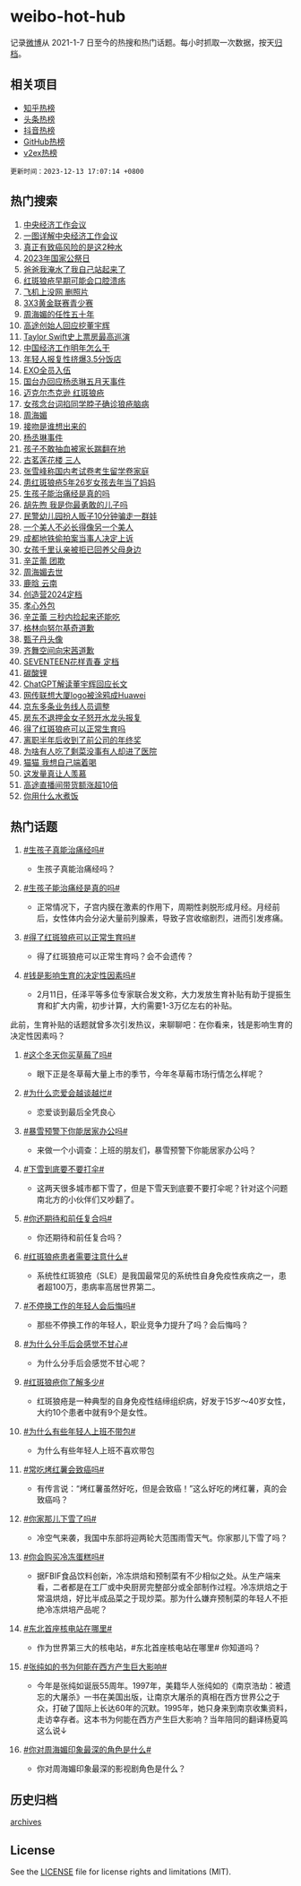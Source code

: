 # weibo-hot-hub

记录[微博](https://www.weibo.com)从 2021-1-7 日至今的热搜和热门话题。每小时抓取一次数据，按天[归档](archives)。

## 相关项目

- [知乎热榜](https://github.com/lonnyzhang423/zhihu-hot-hub)
- [头条热榜](https://github.com/lonnyzhang423/toutiao-hot-hub)
- [抖音热榜](https://github.com/lonnyzhang423/douyin-hot-hub)
- [GitHub热榜](https://github.com/lonnyzhang423/github-hot-hub)
- [v2ex热榜](https://github.com/lonnyzhang423/v2ex-hot-hub)


`更新时间：2023-12-13 17:07:14 +0800`

## 热门搜索

1. [中央经济工作会议](https://m.weibo.cn/search?containerid=100103type%3D1%26t%3D10%26q%3D%23%E4%B8%AD%E5%A4%AE%E7%BB%8F%E6%B5%8E%E5%B7%A5%E4%BD%9C%E4%BC%9A%E8%AE%AE%23&stream_entry_id=51&isnewpage=1&extparam=seat%3D1%26stream_entry_id%3D51%26cate%3D10103%26dgr%3D0%26pos%3D0%26filter_type%3Drealtimehot%26c_type%3D51%26q%3D%2523%25E4%25B8%25AD%25E5%25A4%25AE%25E7%25BB%258F%25E6%25B5%258E%25E5%25B7%25A5%25E4%25BD%259C%25E4%25BC%259A%25E8%25AE%25AE%2523%26display_time%3D1702458432%26pre_seqid%3D1702458432813030019231)
1. [一图详解中央经济工作会议](https://m.weibo.cn/search?containerid=100103type%3D1%26t%3D10%26q%3D%23%E4%B8%80%E5%9B%BE%E8%AF%A6%E8%A7%A3%E4%B8%AD%E5%A4%AE%E7%BB%8F%E6%B5%8E%E5%B7%A5%E4%BD%9C%E4%BC%9A%E8%AE%AE%23&stream_entry_id=31&isnewpage=1&extparam=seat%3D1%26stream_entry_id%3D31%26realpos%3D1%26pos%3D0%26filter_type%3Drealtimehot%26q%3D%2523%25E4%25B8%2580%25E5%259B%25BE%25E8%25AF%25A6%25E8%25A7%25A3%25E4%25B8%25AD%25E5%25A4%25AE%25E7%25BB%258F%25E6%25B5%258E%25E5%25B7%25A5%25E4%25BD%259C%25E4%25BC%259A%25E8%25AE%25AE%2523%26dgr%3D0%26flag%3D1%26cate%3D5001%26lcate%3D5001%26c_type%3D31%26band_rank%3D1%26display_time%3D1702458432%26pre_seqid%3D1702458432813030019231)
1. [真正有致癌风险的是这2种水](https://m.weibo.cn/search?containerid=100103type%3D1%26t%3D10%26q%3D%23%E7%9C%9F%E6%AD%A3%E6%9C%89%E8%87%B4%E7%99%8C%E9%A3%8E%E9%99%A9%E7%9A%84%E6%98%AF%E8%BF%992%E7%A7%8D%E6%B0%B4%23&stream_entry_id=31&isnewpage=1&extparam=seat%3D1%26stream_entry_id%3D31%26realpos%3D2%26pos%3D1%26filter_type%3Drealtimehot%26q%3D%2523%25E7%259C%259F%25E6%25AD%25A3%25E6%259C%2589%25E8%2587%25B4%25E7%2599%258C%25E9%25A3%258E%25E9%2599%25A9%25E7%259A%2584%25E6%2598%25AF%25E8%25BF%25992%25E7%25A7%258D%25E6%25B0%25B4%2523%26dgr%3D0%26flag%3D0%26cate%3D5001%26lcate%3D5001%26c_type%3D31%26band_rank%3D2%26display_time%3D1702458432%26pre_seqid%3D1702458432813030019231)
1. [2023年国家公祭日](https://m.weibo.cn/search?containerid=100103type%3D1%26t%3D10%26q%3D%232023%E5%B9%B4%E5%9B%BD%E5%AE%B6%E5%85%AC%E7%A5%AD%E6%97%A5%23&stream_entry_id=31&isnewpage=1&extparam=seat%3D1%26stream_entry_id%3D31%26realpos%3D3%26pos%3D2%26filter_type%3Drealtimehot%26q%3D%25232023%25E5%25B9%25B4%25E5%259B%25BD%25E5%25AE%25B6%25E5%2585%25AC%25E7%25A5%25AD%25E6%2597%25A5%2523%26dgr%3D0%26flag%3D16%26cate%3D5001%26lcate%3D5001%26c_type%3D31%26band_rank%3D3%26display_time%3D1702458432%26pre_seqid%3D1702458432813030019231)
1. [爸爸我淹水了我自己站起来了](https://m.weibo.cn/search?containerid=100103type%3D1%26t%3D10%26q%3D%23%E7%88%B8%E7%88%B8%E6%88%91%E6%B7%B9%E6%B0%B4%E4%BA%86%E6%88%91%E8%87%AA%E5%B7%B1%E7%AB%99%E8%B5%B7%E6%9D%A5%E4%BA%86%23&stream_entry_id=31&isnewpage=1&extparam=seat%3D1%26stream_entry_id%3D31%26realpos%3D4%26pos%3D3%26filter_type%3Drealtimehot%26q%3D%2523%25E7%2588%25B8%25E7%2588%25B8%25E6%2588%2591%25E6%25B7%25B9%25E6%25B0%25B4%25E4%25BA%2586%25E6%2588%2591%25E8%2587%25AA%25E5%25B7%25B1%25E7%25AB%2599%25E8%25B5%25B7%25E6%259D%25A5%25E4%25BA%2586%2523%26dgr%3D0%26flag%3D0%26cate%3D5001%26lcate%3D5001%26c_type%3D31%26band_rank%3D4%26display_time%3D1702458432%26pre_seqid%3D1702458432813030019231)
1. [红斑狼疮早期可能会口腔溃疡](https://m.weibo.cn/search?containerid=100103type%3D1%26t%3D10%26q%3D%23%E7%BA%A2%E6%96%91%E7%8B%BC%E7%96%AE%E6%97%A9%E6%9C%9F%E5%8F%AF%E8%83%BD%E4%BC%9A%E5%8F%A3%E8%85%94%E6%BA%83%E7%96%A1%23&stream_entry_id=31&isnewpage=1&extparam=seat%3D1%26stream_entry_id%3D31%26realpos%3D5%26pos%3D4%26filter_type%3Drealtimehot%26q%3D%2523%25E7%25BA%25A2%25E6%2596%2591%25E7%258B%25BC%25E7%2596%25AE%25E6%2597%25A9%25E6%259C%259F%25E5%258F%25AF%25E8%2583%25BD%25E4%25BC%259A%25E5%258F%25A3%25E8%2585%2594%25E6%25BA%2583%25E7%2596%25A1%2523%26dgr%3D0%26flag%3D0%26cate%3D5001%26lcate%3D5001%26c_type%3D31%26band_rank%3D5%26display_time%3D1702458432%26pre_seqid%3D1702458432813030019231)
1. [飞机上没网 删照片](https://m.weibo.cn/search?containerid=100103type%3D1%26t%3D10%26q%3D%E9%A3%9E%E6%9C%BA%E4%B8%8A%E6%B2%A1%E7%BD%91+%E5%88%A0%E7%85%A7%E7%89%87&stream_entry_id=31&isnewpage=1&extparam=seat%3D1%26stream_entry_id%3D31%26realpos%3D6%26pos%3D5%26filter_type%3Drealtimehot%26q%3D%25E9%25A3%259E%25E6%259C%25BA%25E4%25B8%258A%25E6%25B2%25A1%25E7%25BD%2591%2520%25E5%2588%25A0%25E7%2585%25A7%25E7%2589%2587%26dgr%3D0%26flag%3D16%26cate%3D5001%26lcate%3D5001%26c_type%3D31%26band_rank%3D6%26display_time%3D1702458432%26pre_seqid%3D1702458432813030019231)
1. [3X3黄金联赛青少赛](https://m.weibo.cn/search?containerid=100103type%3D1%26t%3D10%26q%3D%233X3%E9%BB%84%E9%87%91%E8%81%94%E8%B5%9B%E9%9D%92%E5%B0%91%E8%B5%9B%23&stream_entry_id=31&isnewpage=1&extparam=seat%3D1%26stream_entry_id%3D31%26cate%3D5001%26pos%3D6%26band_rank%3D7%26filter_type%3Drealtimehot%26q%3D%25233X3%25E9%25BB%2584%25E9%2587%2591%25E8%2581%2594%25E8%25B5%259B%25E9%259D%2592%25E5%25B0%2591%25E8%25B5%259B%2523%26dgr%3D0%26is_ad_pos%3D1%26lcate%3D5001%26c_type%3D31%26adid%3D214105%26display_time%3D1702458432%26pre_seqid%3D1702458432813030019231)
1. [周海媚的任性五十年](https://m.weibo.cn/search?containerid=100103type%3D1%26t%3D10%26q%3D%E5%91%A8%E6%B5%B7%E5%AA%9A%E7%9A%84%E4%BB%BB%E6%80%A7%E4%BA%94%E5%8D%81%E5%B9%B4&stream_entry_id=31&isnewpage=1&extparam=seat%3D1%26stream_entry_id%3D31%26realpos%3D7%26pos%3D7%26filter_type%3Drealtimehot%26q%3D%25E5%2591%25A8%25E6%25B5%25B7%25E5%25AA%259A%25E7%259A%2584%25E4%25BB%25BB%25E6%2580%25A7%25E4%25BA%2594%25E5%258D%2581%25E5%25B9%25B4%26dgr%3D0%26flag%3D0%26cate%3D5001%26lcate%3D5001%26c_type%3D31%26band_rank%3D7%26display_time%3D1702458432%26pre_seqid%3D1702458432813030019231)
1. [高途创始人回应挖董宇辉](https://m.weibo.cn/search?containerid=100103type%3D1%26t%3D10%26q%3D%23%E9%AB%98%E9%80%94%E5%88%9B%E5%A7%8B%E4%BA%BA%E5%9B%9E%E5%BA%94%E6%8C%96%E8%91%A3%E5%AE%87%E8%BE%89%23&stream_entry_id=31&isnewpage=1&extparam=seat%3D1%26stream_entry_id%3D31%26realpos%3D8%26pos%3D8%26filter_type%3Drealtimehot%26q%3D%2523%25E9%25AB%2598%25E9%2580%2594%25E5%2588%259B%25E5%25A7%258B%25E4%25BA%25BA%25E5%259B%259E%25E5%25BA%2594%25E6%258C%2596%25E8%2591%25A3%25E5%25AE%2587%25E8%25BE%2589%2523%26dgr%3D0%26flag%3D1%26cate%3D5001%26lcate%3D5001%26c_type%3D31%26band_rank%3D8%26display_time%3D1702458432%26pre_seqid%3D1702458432813030019231)
1. [Taylor Swift史上票房最高巡演](https://m.weibo.cn/search?containerid=100103type%3D1%26t%3D10%26q%3DTaylor+Swift%E5%8F%B2%E4%B8%8A%E7%A5%A8%E6%88%BF%E6%9C%80%E9%AB%98%E5%B7%A1%E6%BC%94&stream_entry_id=31&isnewpage=1&extparam=seat%3D1%26stream_entry_id%3D31%26realpos%3D9%26pos%3D9%26filter_type%3Drealtimehot%26q%3DTaylor%2520Swift%25E5%258F%25B2%25E4%25B8%258A%25E7%25A5%25A8%25E6%2588%25BF%25E6%259C%2580%25E9%25AB%2598%25E5%25B7%25A1%25E6%25BC%2594%26dgr%3D0%26flag%3D1%26cate%3D5001%26lcate%3D5001%26c_type%3D31%26band_rank%3D9%26display_time%3D1702458432%26pre_seqid%3D1702458432813030019231)
1. [中国经济工作明年怎么干](https://m.weibo.cn/search?containerid=100103type%3D1%26t%3D10%26q%3D%23%E4%B8%AD%E5%9B%BD%E7%BB%8F%E6%B5%8E%E5%B7%A5%E4%BD%9C%E6%98%8E%E5%B9%B4%E6%80%8E%E4%B9%88%E5%B9%B2%23&stream_entry_id=31&isnewpage=1&extparam=seat%3D1%26stream_entry_id%3D31%26realpos%3D10%26pos%3D10%26filter_type%3Drealtimehot%26q%3D%2523%25E4%25B8%25AD%25E5%259B%25BD%25E7%25BB%258F%25E6%25B5%258E%25E5%25B7%25A5%25E4%25BD%259C%25E6%2598%258E%25E5%25B9%25B4%25E6%2580%258E%25E4%25B9%2588%25E5%25B9%25B2%2523%26dgr%3D0%26flag%3D1%26cate%3D5001%26lcate%3D5001%26c_type%3D31%26band_rank%3D10%26display_time%3D1702458432%26pre_seqid%3D1702458432813030019231)
1. [年轻人报复性挤爆3.5分饭店](https://m.weibo.cn/search?containerid=100103type%3D1%26t%3D10%26q%3D%23%E5%B9%B4%E8%BD%BB%E4%BA%BA%E6%8A%A5%E5%A4%8D%E6%80%A7%E6%8C%A4%E7%88%863.5%E5%88%86%E9%A5%AD%E5%BA%97%23&stream_entry_id=31&isnewpage=1&extparam=seat%3D1%26stream_entry_id%3D31%26realpos%3D11%26pos%3D11%26filter_type%3Drealtimehot%26q%3D%2523%25E5%25B9%25B4%25E8%25BD%25BB%25E4%25BA%25BA%25E6%258A%25A5%25E5%25A4%258D%25E6%2580%25A7%25E6%258C%25A4%25E7%2588%25863.5%25E5%2588%2586%25E9%25A5%25AD%25E5%25BA%2597%2523%26dgr%3D0%26flag%3D1%26cate%3D5001%26lcate%3D5001%26c_type%3D31%26band_rank%3D11%26display_time%3D1702458432%26pre_seqid%3D1702458432813030019231)
1. [EXO全员入伍](https://m.weibo.cn/search?containerid=100103type%3D1%26t%3D10%26q%3DEXO%E5%85%A8%E5%91%98%E5%85%A5%E4%BC%8D&stream_entry_id=31&isnewpage=1&extparam=seat%3D1%26stream_entry_id%3D31%26realpos%3D12%26pos%3D12%26filter_type%3Drealtimehot%26q%3DEXO%25E5%2585%25A8%25E5%2591%2598%25E5%2585%25A5%25E4%25BC%258D%26dgr%3D0%26flag%3D1%26cate%3D5001%26lcate%3D5001%26c_type%3D31%26band_rank%3D12%26display_time%3D1702458432%26pre_seqid%3D1702458432813030019231)
1. [国台办回应杨丞琳五月天事件](https://m.weibo.cn/search?containerid=100103type%3D1%26t%3D10%26q%3D%23%E5%9B%BD%E5%8F%B0%E5%8A%9E%E5%9B%9E%E5%BA%94%E6%9D%A8%E4%B8%9E%E7%90%B3%E4%BA%94%E6%9C%88%E5%A4%A9%E4%BA%8B%E4%BB%B6%23&stream_entry_id=31&isnewpage=1&extparam=seat%3D1%26stream_entry_id%3D31%26realpos%3D13%26pos%3D13%26filter_type%3Drealtimehot%26q%3D%2523%25E5%259B%25BD%25E5%258F%25B0%25E5%258A%259E%25E5%259B%259E%25E5%25BA%2594%25E6%259D%25A8%25E4%25B8%259E%25E7%2590%25B3%25E4%25BA%2594%25E6%259C%2588%25E5%25A4%25A9%25E4%25BA%258B%25E4%25BB%25B6%2523%26dgr%3D0%26flag%3D0%26cate%3D5001%26lcate%3D5001%26c_type%3D31%26band_rank%3D13%26display_time%3D1702458432%26pre_seqid%3D1702458432813030019231)
1. [迈克尔杰克逊 红斑狼疮](https://m.weibo.cn/search?containerid=100103type%3D1%26t%3D10%26q%3D%E8%BF%88%E5%85%8B%E5%B0%94%E6%9D%B0%E5%85%8B%E9%80%8A+%E7%BA%A2%E6%96%91%E7%8B%BC%E7%96%AE&stream_entry_id=31&isnewpage=1&extparam=seat%3D1%26stream_entry_id%3D31%26realpos%3D14%26pos%3D14%26filter_type%3Drealtimehot%26q%3D%25E8%25BF%2588%25E5%2585%258B%25E5%25B0%2594%25E6%259D%25B0%25E5%2585%258B%25E9%2580%258A%2520%25E7%25BA%25A2%25E6%2596%2591%25E7%258B%25BC%25E7%2596%25AE%26dgr%3D0%26flag%3D1%26cate%3D5001%26lcate%3D5001%26c_type%3D31%26band_rank%3D14%26display_time%3D1702458432%26pre_seqid%3D1702458432813030019231)
1. [女孩念台词掐同学脖子确诊狼疮脑病](https://m.weibo.cn/search?containerid=100103type%3D1%26t%3D10%26q%3D%23%E5%A5%B3%E5%AD%A9%E5%BF%B5%E5%8F%B0%E8%AF%8D%E6%8E%90%E5%90%8C%E5%AD%A6%E8%84%96%E5%AD%90%E7%A1%AE%E8%AF%8A%E7%8B%BC%E7%96%AE%E8%84%91%E7%97%85%23&stream_entry_id=31&isnewpage=1&extparam=seat%3D1%26stream_entry_id%3D31%26realpos%3D15%26pos%3D15%26filter_type%3Drealtimehot%26q%3D%2523%25E5%25A5%25B3%25E5%25AD%25A9%25E5%25BF%25B5%25E5%258F%25B0%25E8%25AF%258D%25E6%258E%2590%25E5%2590%258C%25E5%25AD%25A6%25E8%2584%2596%25E5%25AD%2590%25E7%25A1%25AE%25E8%25AF%258A%25E7%258B%25BC%25E7%2596%25AE%25E8%2584%2591%25E7%2597%2585%2523%26dgr%3D0%26flag%3D1%26cate%3D5001%26lcate%3D5001%26c_type%3D31%26band_rank%3D15%26display_time%3D1702458432%26pre_seqid%3D1702458432813030019231)
1. [周海媚](https://m.weibo.cn/search?containerid=100103type%3D1%26t%3D10%26q%3D%E5%91%A8%E6%B5%B7%E5%AA%9A&stream_entry_id=31&isnewpage=1&extparam=seat%3D1%26stream_entry_id%3D31%26realpos%3D16%26pos%3D16%26filter_type%3Drealtimehot%26q%3D%25E5%2591%25A8%25E6%25B5%25B7%25E5%25AA%259A%26dgr%3D0%26flag%3D0%26cate%3D5001%26lcate%3D5001%26c_type%3D31%26band_rank%3D16%26display_time%3D1702458432%26pre_seqid%3D1702458432813030019231)
1. [接吻是谁想出来的](https://m.weibo.cn/search?containerid=100103type%3D1%26t%3D10%26q%3D%E6%8E%A5%E5%90%BB%E6%98%AF%E8%B0%81%E6%83%B3%E5%87%BA%E6%9D%A5%E7%9A%84&stream_entry_id=31&isnewpage=1&extparam=seat%3D1%26stream_entry_id%3D31%26realpos%3D17%26pos%3D17%26filter_type%3Drealtimehot%26q%3D%25E6%258E%25A5%25E5%2590%25BB%25E6%2598%25AF%25E8%25B0%2581%25E6%2583%25B3%25E5%2587%25BA%25E6%259D%25A5%25E7%259A%2584%26dgr%3D0%26flag%3D0%26cate%3D5001%26lcate%3D5001%26c_type%3D31%26band_rank%3D17%26display_time%3D1702458432%26pre_seqid%3D1702458432813030019231)
1. [杨丞琳事件](https://m.weibo.cn/search?containerid=100103type%3D1%26t%3D10%26q%3D%23%E6%9D%A8%E4%B8%9E%E7%90%B3%E4%BA%8B%E4%BB%B6%23&stream_entry_id=31&isnewpage=1&extparam=seat%3D1%26stream_entry_id%3D31%26realpos%3D18%26pos%3D18%26filter_type%3Drealtimehot%26q%3D%2523%25E6%259D%25A8%25E4%25B8%259E%25E7%2590%25B3%25E4%25BA%258B%25E4%25BB%25B6%2523%26dgr%3D0%26flag%3D2%26cate%3D5001%26lcate%3D5001%26c_type%3D31%26band_rank%3D18%26display_time%3D1702458432%26pre_seqid%3D1702458432813030019231)
1. [孩子不敢抽血被家长踹翻在地](https://m.weibo.cn/search?containerid=100103type%3D1%26t%3D10%26q%3D%23%E5%AD%A9%E5%AD%90%E4%B8%8D%E6%95%A2%E6%8A%BD%E8%A1%80%E8%A2%AB%E5%AE%B6%E9%95%BF%E8%B8%B9%E7%BF%BB%E5%9C%A8%E5%9C%B0%23&stream_entry_id=31&isnewpage=1&extparam=seat%3D1%26stream_entry_id%3D31%26realpos%3D19%26pos%3D19%26filter_type%3Drealtimehot%26q%3D%2523%25E5%25AD%25A9%25E5%25AD%2590%25E4%25B8%258D%25E6%2595%25A2%25E6%258A%25BD%25E8%25A1%2580%25E8%25A2%25AB%25E5%25AE%25B6%25E9%2595%25BF%25E8%25B8%25B9%25E7%25BF%25BB%25E5%259C%25A8%25E5%259C%25B0%2523%26dgr%3D0%26flag%3D1%26cate%3D5001%26lcate%3D5001%26c_type%3D31%26band_rank%3D19%26display_time%3D1702458432%26pre_seqid%3D1702458432813030019231)
1. [古茗莲花楼 三人](https://m.weibo.cn/search?containerid=100103type%3D1%26t%3D10%26q%3D%E5%8F%A4%E8%8C%97%E8%8E%B2%E8%8A%B1%E6%A5%BC+%E4%B8%89%E4%BA%BA&stream_entry_id=31&isnewpage=1&extparam=seat%3D1%26stream_entry_id%3D31%26realpos%3D20%26pos%3D20%26filter_type%3Drealtimehot%26q%3D%25E5%258F%25A4%25E8%258C%2597%25E8%258E%25B2%25E8%258A%25B1%25E6%25A5%25BC%2520%25E4%25B8%2589%25E4%25BA%25BA%26dgr%3D0%26flag%3D0%26cate%3D5001%26lcate%3D5001%26c_type%3D31%26band_rank%3D20%26display_time%3D1702458432%26pre_seqid%3D1702458432813030019231)
1. [张雪峰称国内考试卷考生留学卷家庭](https://m.weibo.cn/search?containerid=100103type%3D1%26t%3D10%26q%3D%23%E5%BC%A0%E9%9B%AA%E5%B3%B0%E7%A7%B0%E5%9B%BD%E5%86%85%E8%80%83%E8%AF%95%E5%8D%B7%E8%80%83%E7%94%9F%E7%95%99%E5%AD%A6%E5%8D%B7%E5%AE%B6%E5%BA%AD%23&stream_entry_id=31&isnewpage=1&extparam=seat%3D1%26stream_entry_id%3D31%26realpos%3D21%26pos%3D21%26filter_type%3Drealtimehot%26q%3D%2523%25E5%25BC%25A0%25E9%259B%25AA%25E5%25B3%25B0%25E7%25A7%25B0%25E5%259B%25BD%25E5%2586%2585%25E8%2580%2583%25E8%25AF%2595%25E5%258D%25B7%25E8%2580%2583%25E7%2594%259F%25E7%2595%2599%25E5%25AD%25A6%25E5%258D%25B7%25E5%25AE%25B6%25E5%25BA%25AD%2523%26dgr%3D0%26flag%3D2%26cate%3D5001%26lcate%3D5001%26c_type%3D31%26band_rank%3D21%26display_time%3D1702458432%26pre_seqid%3D1702458432813030019231)
1. [患红斑狼疮5年26岁女孩去年当了妈妈](https://m.weibo.cn/search?containerid=100103type%3D1%26t%3D10%26q%3D%23%E6%82%A3%E7%BA%A2%E6%96%91%E7%8B%BC%E7%96%AE5%E5%B9%B426%E5%B2%81%E5%A5%B3%E5%AD%A9%E5%8E%BB%E5%B9%B4%E5%BD%93%E4%BA%86%E5%A6%88%E5%A6%88%23&stream_entry_id=31&isnewpage=1&extparam=seat%3D1%26stream_entry_id%3D31%26realpos%3D22%26pos%3D22%26filter_type%3Drealtimehot%26q%3D%2523%25E6%2582%25A3%25E7%25BA%25A2%25E6%2596%2591%25E7%258B%25BC%25E7%2596%25AE5%25E5%25B9%25B426%25E5%25B2%2581%25E5%25A5%25B3%25E5%25AD%25A9%25E5%258E%25BB%25E5%25B9%25B4%25E5%25BD%2593%25E4%25BA%2586%25E5%25A6%2588%25E5%25A6%2588%2523%26dgr%3D0%26flag%3D1%26cate%3D5001%26lcate%3D5001%26c_type%3D31%26band_rank%3D22%26display_time%3D1702458432%26pre_seqid%3D1702458432813030019231)
1. [生孩子能治痛经是真的吗](https://m.weibo.cn/search?containerid=100103type%3D1%26t%3D10%26q%3D%23%E7%94%9F%E5%AD%A9%E5%AD%90%E8%83%BD%E6%B2%BB%E7%97%9B%E7%BB%8F%E6%98%AF%E7%9C%9F%E7%9A%84%E5%90%97%23&stream_entry_id=31&isnewpage=1&extparam=seat%3D1%26stream_entry_id%3D31%26realpos%3D23%26pos%3D23%26filter_type%3Drealtimehot%26q%3D%2523%25E7%2594%259F%25E5%25AD%25A9%25E5%25AD%2590%25E8%2583%25BD%25E6%25B2%25BB%25E7%2597%259B%25E7%25BB%258F%25E6%2598%25AF%25E7%259C%259F%25E7%259A%2584%25E5%2590%2597%2523%26dgr%3D0%26flag%3D1%26cate%3D5001%26lcate%3D5001%26c_type%3D31%26band_rank%3D23%26display_time%3D1702458432%26pre_seqid%3D1702458432813030019231)
1. [胡先煦 我是你最勇敢的儿子吗](https://m.weibo.cn/search?containerid=100103type%3D1%26t%3D10%26q%3D%E8%83%A1%E5%85%88%E7%85%A6+%E6%88%91%E6%98%AF%E4%BD%A0%E6%9C%80%E5%8B%87%E6%95%A2%E7%9A%84%E5%84%BF%E5%AD%90%E5%90%97&stream_entry_id=31&isnewpage=1&extparam=seat%3D1%26stream_entry_id%3D31%26realpos%3D24%26pos%3D24%26filter_type%3Drealtimehot%26q%3D%25E8%2583%25A1%25E5%2585%2588%25E7%2585%25A6%2520%25E6%2588%2591%25E6%2598%25AF%25E4%25BD%25A0%25E6%259C%2580%25E5%258B%2587%25E6%2595%25A2%25E7%259A%2584%25E5%2584%25BF%25E5%25AD%2590%25E5%2590%2597%26dgr%3D0%26flag%3D1%26cate%3D5001%26lcate%3D5001%26c_type%3D31%26band_rank%3D24%26display_time%3D1702458432%26pre_seqid%3D1702458432813030019231)
1. [民警幼儿园扮人贩子10分钟骗走一群娃](https://m.weibo.cn/search?containerid=100103type%3D1%26t%3D10%26q%3D%23%E6%B0%91%E8%AD%A6%E5%B9%BC%E5%84%BF%E5%9B%AD%E6%89%AE%E4%BA%BA%E8%B4%A9%E5%AD%9010%E5%88%86%E9%92%9F%E9%AA%97%E8%B5%B0%E4%B8%80%E7%BE%A4%E5%A8%83%23&stream_entry_id=31&isnewpage=1&extparam=seat%3D1%26stream_entry_id%3D31%26realpos%3D25%26pos%3D25%26filter_type%3Drealtimehot%26q%3D%2523%25E6%25B0%2591%25E8%25AD%25A6%25E5%25B9%25BC%25E5%2584%25BF%25E5%259B%25AD%25E6%2589%25AE%25E4%25BA%25BA%25E8%25B4%25A9%25E5%25AD%259010%25E5%2588%2586%25E9%2592%259F%25E9%25AA%2597%25E8%25B5%25B0%25E4%25B8%2580%25E7%25BE%25A4%25E5%25A8%2583%2523%26dgr%3D0%26flag%3D1%26cate%3D5001%26lcate%3D5001%26c_type%3D31%26band_rank%3D25%26display_time%3D1702458432%26pre_seqid%3D1702458432813030019231)
1. [一个美人不必长得像另一个美人](https://m.weibo.cn/search?containerid=100103type%3D1%26t%3D10%26q%3D%E4%B8%80%E4%B8%AA%E7%BE%8E%E4%BA%BA%E4%B8%8D%E5%BF%85%E9%95%BF%E5%BE%97%E5%83%8F%E5%8F%A6%E4%B8%80%E4%B8%AA%E7%BE%8E%E4%BA%BA&stream_entry_id=31&isnewpage=1&extparam=seat%3D1%26stream_entry_id%3D31%26realpos%3D26%26pos%3D26%26filter_type%3Drealtimehot%26q%3D%25E4%25B8%2580%25E4%25B8%25AA%25E7%25BE%258E%25E4%25BA%25BA%25E4%25B8%258D%25E5%25BF%2585%25E9%2595%25BF%25E5%25BE%2597%25E5%2583%258F%25E5%258F%25A6%25E4%25B8%2580%25E4%25B8%25AA%25E7%25BE%258E%25E4%25BA%25BA%26dgr%3D0%26flag%3D0%26cate%3D5001%26lcate%3D5001%26c_type%3D31%26band_rank%3D26%26display_time%3D1702458432%26pre_seqid%3D1702458432813030019231)
1. [成都地铁偷拍案当事人决定上诉](https://m.weibo.cn/search?containerid=100103type%3D1%26t%3D10%26q%3D%23%E6%88%90%E9%83%BD%E5%9C%B0%E9%93%81%E5%81%B7%E6%8B%8D%E6%A1%88%E5%BD%93%E4%BA%8B%E4%BA%BA%E5%86%B3%E5%AE%9A%E4%B8%8A%E8%AF%89%23&stream_entry_id=31&isnewpage=1&extparam=seat%3D1%26stream_entry_id%3D31%26realpos%3D27%26pos%3D27%26filter_type%3Drealtimehot%26q%3D%2523%25E6%2588%2590%25E9%2583%25BD%25E5%259C%25B0%25E9%2593%2581%25E5%2581%25B7%25E6%258B%258D%25E6%25A1%2588%25E5%25BD%2593%25E4%25BA%258B%25E4%25BA%25BA%25E5%2586%25B3%25E5%25AE%259A%25E4%25B8%258A%25E8%25AF%2589%2523%26dgr%3D0%26flag%3D1%26cate%3D5001%26lcate%3D5001%26c_type%3D31%26band_rank%3D27%26display_time%3D1702458432%26pre_seqid%3D1702458432813030019231)
1. [女孩千里认亲被拒已回养父母身边](https://m.weibo.cn/search?containerid=100103type%3D1%26t%3D10%26q%3D%23%E5%A5%B3%E5%AD%A9%E5%8D%83%E9%87%8C%E8%AE%A4%E4%BA%B2%E8%A2%AB%E6%8B%92%E5%B7%B2%E5%9B%9E%E5%85%BB%E7%88%B6%E6%AF%8D%E8%BA%AB%E8%BE%B9%23&stream_entry_id=31&isnewpage=1&extparam=seat%3D1%26stream_entry_id%3D31%26realpos%3D28%26pos%3D28%26filter_type%3Drealtimehot%26q%3D%2523%25E5%25A5%25B3%25E5%25AD%25A9%25E5%258D%2583%25E9%2587%258C%25E8%25AE%25A4%25E4%25BA%25B2%25E8%25A2%25AB%25E6%258B%2592%25E5%25B7%25B2%25E5%259B%259E%25E5%2585%25BB%25E7%2588%25B6%25E6%25AF%258D%25E8%25BA%25AB%25E8%25BE%25B9%2523%26dgr%3D0%26flag%3D0%26cate%3D5001%26lcate%3D5001%26c_type%3D31%26band_rank%3D28%26display_time%3D1702458432%26pre_seqid%3D1702458432813030019231)
1. [辛芷蕾 团欺](https://m.weibo.cn/search?containerid=100103type%3D1%26t%3D10%26q%3D%E8%BE%9B%E8%8A%B7%E8%95%BE+%E5%9B%A2%E6%AC%BA&stream_entry_id=31&isnewpage=1&extparam=seat%3D1%26stream_entry_id%3D31%26realpos%3D29%26pos%3D29%26filter_type%3Drealtimehot%26q%3D%25E8%25BE%259B%25E8%258A%25B7%25E8%2595%25BE%2520%25E5%259B%25A2%25E6%25AC%25BA%26dgr%3D0%26flag%3D1%26cate%3D5001%26lcate%3D5001%26c_type%3D31%26band_rank%3D29%26display_time%3D1702458432%26pre_seqid%3D1702458432813030019231)
1. [周海媚去世](https://m.weibo.cn/search?containerid=100103type%3D1%26t%3D10%26q%3D%E5%91%A8%E6%B5%B7%E5%AA%9A%E5%8E%BB%E4%B8%96&stream_entry_id=31&isnewpage=1&extparam=seat%3D1%26stream_entry_id%3D31%26realpos%3D30%26pos%3D30%26filter_type%3Drealtimehot%26q%3D%25E5%2591%25A8%25E6%25B5%25B7%25E5%25AA%259A%25E5%258E%25BB%25E4%25B8%2596%26dgr%3D0%26flag%3D0%26cate%3D5001%26lcate%3D5001%26c_type%3D31%26band_rank%3D30%26display_time%3D1702458432%26pre_seqid%3D1702458432813030019231)
1. [鹿晗 云南](https://m.weibo.cn/search?containerid=100103type%3D1%26t%3D10%26q%3D%E9%B9%BF%E6%99%97+%E4%BA%91%E5%8D%97&stream_entry_id=31&isnewpage=1&extparam=seat%3D1%26stream_entry_id%3D31%26realpos%3D31%26pos%3D31%26filter_type%3Drealtimehot%26q%3D%25E9%25B9%25BF%25E6%2599%2597%2520%25E4%25BA%2591%25E5%258D%2597%26dgr%3D0%26flag%3D0%26cate%3D5001%26lcate%3D5001%26c_type%3D31%26band_rank%3D31%26display_time%3D1702458432%26pre_seqid%3D1702458432813030019231)
1. [创造营2024定档](https://m.weibo.cn/search?containerid=100103type%3D1%26t%3D10%26q%3D%23%E5%88%9B%E9%80%A0%E8%90%A52024%E5%AE%9A%E6%A1%A3%23&stream_entry_id=31&isnewpage=1&extparam=seat%3D1%26stream_entry_id%3D31%26realpos%3D32%26pos%3D32%26filter_type%3Drealtimehot%26q%3D%2523%25E5%2588%259B%25E9%2580%25A0%25E8%2590%25A52024%25E5%25AE%259A%25E6%25A1%25A3%2523%26dgr%3D0%26flag%3D0%26cate%3D5001%26lcate%3D5001%26c_type%3D31%26band_rank%3D32%26display_time%3D1702458432%26pre_seqid%3D1702458432813030019231)
1. [孝心外包](https://m.weibo.cn/search?containerid=100103type%3D1%26t%3D10%26q%3D%E5%AD%9D%E5%BF%83%E5%A4%96%E5%8C%85&stream_entry_id=31&isnewpage=1&extparam=seat%3D1%26stream_entry_id%3D31%26realpos%3D33%26pos%3D33%26filter_type%3Drealtimehot%26q%3D%25E5%25AD%259D%25E5%25BF%2583%25E5%25A4%2596%25E5%258C%2585%26dgr%3D0%26flag%3D1%26cate%3D5001%26lcate%3D5001%26c_type%3D31%26band_rank%3D33%26display_time%3D1702458432%26pre_seqid%3D1702458432813030019231)
1. [辛芷蕾 三秒内捡起来还能吃](https://m.weibo.cn/search?containerid=100103type%3D1%26t%3D10%26q%3D%E8%BE%9B%E8%8A%B7%E8%95%BE+%E4%B8%89%E7%A7%92%E5%86%85%E6%8D%A1%E8%B5%B7%E6%9D%A5%E8%BF%98%E8%83%BD%E5%90%83&stream_entry_id=31&isnewpage=1&extparam=seat%3D1%26stream_entry_id%3D31%26realpos%3D34%26pos%3D34%26filter_type%3Drealtimehot%26q%3D%25E8%25BE%259B%25E8%258A%25B7%25E8%2595%25BE%2520%25E4%25B8%2589%25E7%25A7%2592%25E5%2586%2585%25E6%258D%25A1%25E8%25B5%25B7%25E6%259D%25A5%25E8%25BF%2598%25E8%2583%25BD%25E5%2590%2583%26dgr%3D0%26flag%3D1%26cate%3D5001%26lcate%3D5001%26c_type%3D31%26band_rank%3D34%26display_time%3D1702458432%26pre_seqid%3D1702458432813030019231)
1. [格林向努尔基奇道歉](https://m.weibo.cn/search?containerid=100103type%3D1%26t%3D10%26q%3D%23%E6%A0%BC%E6%9E%97%E5%90%91%E5%8A%AA%E5%B0%94%E5%9F%BA%E5%A5%87%E9%81%93%E6%AD%89%23&stream_entry_id=31&isnewpage=1&extparam=seat%3D1%26stream_entry_id%3D31%26realpos%3D35%26pos%3D35%26filter_type%3Drealtimehot%26q%3D%2523%25E6%25A0%25BC%25E6%259E%2597%25E5%2590%2591%25E5%258A%25AA%25E5%25B0%2594%25E5%259F%25BA%25E5%25A5%2587%25E9%2581%2593%25E6%25AD%2589%2523%26dgr%3D0%26flag%3D1%26cate%3D5001%26lcate%3D5001%26c_type%3D31%26band_rank%3D35%26display_time%3D1702458432%26pre_seqid%3D1702458432813030019231)
1. [甄子丹头像](https://m.weibo.cn/search?containerid=100103type%3D1%26t%3D10%26q%3D%E7%94%84%E5%AD%90%E4%B8%B9%E5%A4%B4%E5%83%8F&stream_entry_id=31&isnewpage=1&extparam=seat%3D1%26stream_entry_id%3D31%26realpos%3D36%26pos%3D36%26filter_type%3Drealtimehot%26q%3D%25E7%2594%2584%25E5%25AD%2590%25E4%25B8%25B9%25E5%25A4%25B4%25E5%2583%258F%26dgr%3D0%26flag%3D1%26cate%3D5001%26lcate%3D5001%26c_type%3D31%26band_rank%3D36%26display_time%3D1702458432%26pre_seqid%3D1702458432813030019231)
1. [齐舞空间向宋茜道歉](https://m.weibo.cn/search?containerid=100103type%3D1%26t%3D10%26q%3D%23%E9%BD%90%E8%88%9E%E7%A9%BA%E9%97%B4%E5%90%91%E5%AE%8B%E8%8C%9C%E9%81%93%E6%AD%89%23&stream_entry_id=31&isnewpage=1&extparam=seat%3D1%26stream_entry_id%3D31%26realpos%3D37%26pos%3D37%26filter_type%3Drealtimehot%26q%3D%2523%25E9%25BD%2590%25E8%2588%259E%25E7%25A9%25BA%25E9%2597%25B4%25E5%2590%2591%25E5%25AE%258B%25E8%258C%259C%25E9%2581%2593%25E6%25AD%2589%2523%26dgr%3D0%26flag%3D1%26cate%3D5001%26lcate%3D5001%26c_type%3D31%26band_rank%3D37%26display_time%3D1702458432%26pre_seqid%3D1702458432813030019231)
1. [SEVENTEEN花样青春 定档](https://m.weibo.cn/search?containerid=100103type%3D1%26t%3D10%26q%3DSEVENTEEN%E8%8A%B1%E6%A0%B7%E9%9D%92%E6%98%A5+%E5%AE%9A%E6%A1%A3&stream_entry_id=31&isnewpage=1&extparam=seat%3D1%26stream_entry_id%3D31%26realpos%3D38%26pos%3D38%26filter_type%3Drealtimehot%26q%3DSEVENTEEN%25E8%258A%25B1%25E6%25A0%25B7%25E9%259D%2592%25E6%2598%25A5%2520%25E5%25AE%259A%25E6%25A1%25A3%26dgr%3D0%26flag%3D1%26cate%3D5001%26lcate%3D5001%26c_type%3D31%26band_rank%3D38%26display_time%3D1702458432%26pre_seqid%3D1702458432813030019231)
1. [碳酸锂](https://m.weibo.cn/search?containerid=100103type%3D1%26t%3D10%26q%3D%E7%A2%B3%E9%85%B8%E9%94%82&stream_entry_id=31&isnewpage=1&extparam=seat%3D1%26stream_entry_id%3D31%26realpos%3D39%26pos%3D39%26filter_type%3Drealtimehot%26q%3D%25E7%25A2%25B3%25E9%2585%25B8%25E9%2594%2582%26dgr%3D0%26flag%3D1%26cate%3D5001%26lcate%3D5001%26c_type%3D31%26band_rank%3D39%26display_time%3D1702458432%26pre_seqid%3D1702458432813030019231)
1. [ChatGPT解读董宇辉回应长文](https://m.weibo.cn/search?containerid=100103type%3D1%26t%3D10%26q%3D%23ChatGPT%E8%A7%A3%E8%AF%BB%E8%91%A3%E5%AE%87%E8%BE%89%E5%9B%9E%E5%BA%94%E9%95%BF%E6%96%87%23&stream_entry_id=31&isnewpage=1&extparam=seat%3D1%26stream_entry_id%3D31%26realpos%3D40%26pos%3D40%26filter_type%3Drealtimehot%26q%3D%2523ChatGPT%25E8%25A7%25A3%25E8%25AF%25BB%25E8%2591%25A3%25E5%25AE%2587%25E8%25BE%2589%25E5%259B%259E%25E5%25BA%2594%25E9%2595%25BF%25E6%2596%2587%2523%26dgr%3D0%26flag%3D1%26cate%3D5001%26lcate%3D5001%26c_type%3D31%26band_rank%3D40%26display_time%3D1702458432%26pre_seqid%3D1702458432813030019231)
1. [网传联想大厦logo被涂鸦成Huawei](https://m.weibo.cn/search?containerid=100103type%3D1%26t%3D10%26q%3D%23%E7%BD%91%E4%BC%A0%E8%81%94%E6%83%B3%E5%A4%A7%E5%8E%A6logo%E8%A2%AB%E6%B6%82%E9%B8%A6%E6%88%90Huawei%23&stream_entry_id=31&isnewpage=1&extparam=seat%3D1%26stream_entry_id%3D31%26realpos%3D41%26pos%3D41%26filter_type%3Drealtimehot%26q%3D%2523%25E7%25BD%2591%25E4%25BC%25A0%25E8%2581%2594%25E6%2583%25B3%25E5%25A4%25A7%25E5%258E%25A6logo%25E8%25A2%25AB%25E6%25B6%2582%25E9%25B8%25A6%25E6%2588%2590Huawei%2523%26dgr%3D0%26flag%3D1%26cate%3D5001%26lcate%3D5001%26c_type%3D31%26band_rank%3D41%26display_time%3D1702458432%26pre_seqid%3D1702458432813030019231)
1. [京东多条业务线人员调整](https://m.weibo.cn/search?containerid=100103type%3D1%26t%3D10%26q%3D%23%E4%BA%AC%E4%B8%9C%E5%A4%9A%E6%9D%A1%E4%B8%9A%E5%8A%A1%E7%BA%BF%E4%BA%BA%E5%91%98%E8%B0%83%E6%95%B4%23&stream_entry_id=31&isnewpage=1&extparam=seat%3D1%26stream_entry_id%3D31%26realpos%3D42%26pos%3D42%26filter_type%3Drealtimehot%26q%3D%2523%25E4%25BA%25AC%25E4%25B8%259C%25E5%25A4%259A%25E6%259D%25A1%25E4%25B8%259A%25E5%258A%25A1%25E7%25BA%25BF%25E4%25BA%25BA%25E5%2591%2598%25E8%25B0%2583%25E6%2595%25B4%2523%26dgr%3D0%26flag%3D1%26cate%3D5001%26lcate%3D5001%26c_type%3D31%26band_rank%3D42%26display_time%3D1702458432%26pre_seqid%3D1702458432813030019231)
1. [房东不退押金女子怒开水龙头报复](https://m.weibo.cn/search?containerid=100103type%3D1%26t%3D10%26q%3D%23%E6%88%BF%E4%B8%9C%E4%B8%8D%E9%80%80%E6%8A%BC%E9%87%91%E5%A5%B3%E5%AD%90%E6%80%92%E5%BC%80%E6%B0%B4%E9%BE%99%E5%A4%B4%E6%8A%A5%E5%A4%8D%23&stream_entry_id=31&isnewpage=1&extparam=seat%3D1%26stream_entry_id%3D31%26realpos%3D43%26pos%3D43%26filter_type%3Drealtimehot%26q%3D%2523%25E6%2588%25BF%25E4%25B8%259C%25E4%25B8%258D%25E9%2580%2580%25E6%258A%25BC%25E9%2587%2591%25E5%25A5%25B3%25E5%25AD%2590%25E6%2580%2592%25E5%25BC%2580%25E6%25B0%25B4%25E9%25BE%2599%25E5%25A4%25B4%25E6%258A%25A5%25E5%25A4%258D%2523%26dgr%3D0%26flag%3D0%26cate%3D5001%26lcate%3D5001%26c_type%3D31%26band_rank%3D43%26display_time%3D1702458432%26pre_seqid%3D1702458432813030019231)
1. [得了红斑狼疮可以正常生育吗](https://m.weibo.cn/search?containerid=100103type%3D1%26t%3D10%26q%3D%23%E5%BE%97%E4%BA%86%E7%BA%A2%E6%96%91%E7%8B%BC%E7%96%AE%E5%8F%AF%E4%BB%A5%E6%AD%A3%E5%B8%B8%E7%94%9F%E8%82%B2%E5%90%97%23&stream_entry_id=31&isnewpage=1&extparam=seat%3D1%26stream_entry_id%3D31%26realpos%3D44%26pos%3D44%26filter_type%3Drealtimehot%26q%3D%2523%25E5%25BE%2597%25E4%25BA%2586%25E7%25BA%25A2%25E6%2596%2591%25E7%258B%25BC%25E7%2596%25AE%25E5%258F%25AF%25E4%25BB%25A5%25E6%25AD%25A3%25E5%25B8%25B8%25E7%2594%259F%25E8%2582%25B2%25E5%2590%2597%2523%26dgr%3D0%26flag%3D1%26cate%3D5001%26lcate%3D5001%26c_type%3D31%26band_rank%3D44%26display_time%3D1702458432%26pre_seqid%3D1702458432813030019231)
1. [离职半年后收到了前公司的年终奖](https://m.weibo.cn/search?containerid=100103type%3D1%26t%3D10%26q%3D%23%E7%A6%BB%E8%81%8C%E5%8D%8A%E5%B9%B4%E5%90%8E%E6%94%B6%E5%88%B0%E4%BA%86%E5%89%8D%E5%85%AC%E5%8F%B8%E7%9A%84%E5%B9%B4%E7%BB%88%E5%A5%96%23&stream_entry_id=31&isnewpage=1&extparam=seat%3D1%26stream_entry_id%3D31%26realpos%3D45%26pos%3D45%26filter_type%3Drealtimehot%26q%3D%2523%25E7%25A6%25BB%25E8%2581%258C%25E5%258D%258A%25E5%25B9%25B4%25E5%2590%258E%25E6%2594%25B6%25E5%2588%25B0%25E4%25BA%2586%25E5%2589%258D%25E5%2585%25AC%25E5%258F%25B8%25E7%259A%2584%25E5%25B9%25B4%25E7%25BB%2588%25E5%25A5%2596%2523%26dgr%3D0%26flag%3D0%26cate%3D5001%26lcate%3D5001%26c_type%3D31%26band_rank%3D45%26display_time%3D1702458432%26pre_seqid%3D1702458432813030019231)
1. [为啥有人吃了剩菜没事有人却进了医院](https://m.weibo.cn/search?containerid=100103type%3D1%26t%3D10%26q%3D%23%E4%B8%BA%E5%95%A5%E6%9C%89%E4%BA%BA%E5%90%83%E4%BA%86%E5%89%A9%E8%8F%9C%E6%B2%A1%E4%BA%8B%E6%9C%89%E4%BA%BA%E5%8D%B4%E8%BF%9B%E4%BA%86%E5%8C%BB%E9%99%A2%23&stream_entry_id=31&isnewpage=1&extparam=seat%3D1%26stream_entry_id%3D31%26realpos%3D46%26pos%3D46%26filter_type%3Drealtimehot%26q%3D%2523%25E4%25B8%25BA%25E5%2595%25A5%25E6%259C%2589%25E4%25BA%25BA%25E5%2590%2583%25E4%25BA%2586%25E5%2589%25A9%25E8%258F%259C%25E6%25B2%25A1%25E4%25BA%258B%25E6%259C%2589%25E4%25BA%25BA%25E5%258D%25B4%25E8%25BF%259B%25E4%25BA%2586%25E5%258C%25BB%25E9%2599%25A2%2523%26dgr%3D0%26flag%3D0%26cate%3D5001%26lcate%3D5001%26c_type%3D31%26band_rank%3D46%26display_time%3D1702458432%26pre_seqid%3D1702458432813030019231)
1. [猫猫 我想自己端着喝](https://m.weibo.cn/search?containerid=100103type%3D1%26t%3D10%26q%3D%E7%8C%AB%E7%8C%AB+%E6%88%91%E6%83%B3%E8%87%AA%E5%B7%B1%E7%AB%AF%E7%9D%80%E5%96%9D&stream_entry_id=31&isnewpage=1&extparam=seat%3D1%26stream_entry_id%3D31%26realpos%3D47%26pos%3D47%26filter_type%3Drealtimehot%26q%3D%25E7%258C%25AB%25E7%258C%25AB%2520%25E6%2588%2591%25E6%2583%25B3%25E8%2587%25AA%25E5%25B7%25B1%25E7%25AB%25AF%25E7%259D%2580%25E5%2596%259D%26dgr%3D0%26flag%3D1%26cate%3D5001%26lcate%3D5001%26c_type%3D31%26band_rank%3D47%26display_time%3D1702458432%26pre_seqid%3D1702458432813030019231)
1. [这发量真让人羡慕](https://m.weibo.cn/search?containerid=100103type%3D1%26t%3D10%26q%3D%E8%BF%99%E5%8F%91%E9%87%8F%E7%9C%9F%E8%AE%A9%E4%BA%BA%E7%BE%A1%E6%85%95&stream_entry_id=31&isnewpage=1&extparam=seat%3D1%26stream_entry_id%3D31%26realpos%3D48%26pos%3D48%26filter_type%3Drealtimehot%26q%3D%25E8%25BF%2599%25E5%258F%2591%25E9%2587%258F%25E7%259C%259F%25E8%25AE%25A9%25E4%25BA%25BA%25E7%25BE%25A1%25E6%2585%2595%26dgr%3D0%26flag%3D1%26cate%3D5001%26lcate%3D5001%26c_type%3D31%26band_rank%3D48%26display_time%3D1702458432%26pre_seqid%3D1702458432813030019231)
1. [高途直播间带货额涨超10倍](https://m.weibo.cn/search?containerid=100103type%3D1%26t%3D10%26q%3D%23%E9%AB%98%E9%80%94%E7%9B%B4%E6%92%AD%E9%97%B4%E5%B8%A6%E8%B4%A7%E9%A2%9D%E6%B6%A8%E8%B6%8510%E5%80%8D%23&stream_entry_id=31&isnewpage=1&extparam=seat%3D1%26stream_entry_id%3D31%26realpos%3D49%26pos%3D49%26filter_type%3Drealtimehot%26q%3D%2523%25E9%25AB%2598%25E9%2580%2594%25E7%259B%25B4%25E6%2592%25AD%25E9%2597%25B4%25E5%25B8%25A6%25E8%25B4%25A7%25E9%25A2%259D%25E6%25B6%25A8%25E8%25B6%258510%25E5%2580%258D%2523%26dgr%3D0%26flag%3D1%26cate%3D5001%26lcate%3D5001%26c_type%3D31%26band_rank%3D49%26display_time%3D1702458432%26pre_seqid%3D1702458432813030019231)
1. [你用什么水煮饭](https://m.weibo.cn/search?containerid=100103type%3D1%26t%3D10%26q%3D%23%E4%BD%A0%E7%94%A8%E4%BB%80%E4%B9%88%E6%B0%B4%E7%85%AE%E9%A5%AD%23&stream_entry_id=31&isnewpage=1&extparam=seat%3D1%26stream_entry_id%3D31%26realpos%3D50%26pos%3D50%26filter_type%3Drealtimehot%26q%3D%2523%25E4%25BD%25A0%25E7%2594%25A8%25E4%25BB%2580%25E4%25B9%2588%25E6%25B0%25B4%25E7%2585%25AE%25E9%25A5%25AD%2523%26dgr%3D0%26flag%3D1%26cate%3D5001%26lcate%3D5001%26c_type%3D31%26band_rank%3D50%26display_time%3D1702458432%26pre_seqid%3D1702458432813030019231)

## 热门话题

1. [#生孩子真能治痛经吗#](https://m.weibo.cn/search?containerid=231522type%3D1%26t%3D10%26q%3D%23%E7%94%9F%E5%AD%A9%E5%AD%90%E7%9C%9F%E8%83%BD%E6%B2%BB%E7%97%9B%E7%BB%8F%E5%90%97%23&stream_entry_id=128&isnewpage=1&extparam=seat%3D1%26dgr%3D0%26unitid%3D1702423943253%26cate%3D5004%26lcate%3D5004%26pos%3D1-0-0%26c_type%3D128%26display_time%3D1702458434%26pre_seqid%3D170245843440405551175)
    - 生孩子真能治痛经吗？

1. [#生孩子能治痛经是真的吗#](https://m.weibo.cn/search?containerid=231522type%3D1%26t%3D10%26q%3D%23%E7%94%9F%E5%AD%A9%E5%AD%90%E8%83%BD%E6%B2%BB%E7%97%9B%E7%BB%8F%E6%98%AF%E7%9C%9F%E7%9A%84%E5%90%97%23&stream_entry_id=128&isnewpage=1&extparam=seat%3D1%26dgr%3D0%26unitid%3D1702454545948%26cate%3D5004%26lcate%3D5004%26pos%3D1-0-1%26c_type%3D128%26display_time%3D1702458434%26pre_seqid%3D170245843440405551175)
    - 正常情况下，子宫内膜在激素的作用下，周期性剥脱形成月经。月经前后，女性体内会分泌大量前列腺素，导致子宫收缩剧烈，进而引发疼痛。

1. [#得了红斑狼疮可以正常生育吗#](https://m.weibo.cn/search?containerid=231522type%3D1%26t%3D10%26q%3D%23%E5%BE%97%E4%BA%86%E7%BA%A2%E6%96%91%E7%8B%BC%E7%96%AE%E5%8F%AF%E4%BB%A5%E6%AD%A3%E5%B8%B8%E7%94%9F%E8%82%B2%E5%90%97%23&stream_entry_id=128&isnewpage=1&extparam=seat%3D1%26dgr%3D0%26unitid%3D1702453039427%26cate%3D5004%26lcate%3D5004%26pos%3D1-0-2%26c_type%3D128%26display_time%3D1702458434%26pre_seqid%3D170245843440405551175)
    - 得了红斑狼疮可以正常生育吗？会不会遗传？

1. [#钱是影响生育的决定性因素吗#](https://m.weibo.cn/search?containerid=231522type%3D1%26t%3D10%26q%3D%23%E9%92%B1%E6%98%AF%E5%BD%B1%E5%93%8D%E7%94%9F%E8%82%B2%E7%9A%84%E5%86%B3%E5%AE%9A%E6%80%A7%E5%9B%A0%E7%B4%A0%E5%90%97%23&stream_entry_id=128&isnewpage=1&extparam=seat%3D1%26dgr%3D0%26unitid%3D1702424252058%26cate%3D5004%26lcate%3D5004%26pos%3D1-0-3%26c_type%3D128%26display_time%3D1702458434%26pre_seqid%3D170245843440405551175)
    - 2月11日，任泽平等多位专家联合发文称，大力发放生育补贴有助于提振生育和扩大内需，初步计算，大约需要1-3万亿左右的补贴。

此前，生育补贴的话题就曾多次引发热议，来聊聊吧：在你看来，钱是影响生育的决定性因素吗？

1. [#这个冬天你买草莓了吗#](https://m.weibo.cn/search?containerid=231522type%3D1%26t%3D10%26q%3D%23%E8%BF%99%E4%B8%AA%E5%86%AC%E5%A4%A9%E4%BD%A0%E4%B9%B0%E8%8D%89%E8%8E%93%E4%BA%86%E5%90%97%23&stream_entry_id=128&isnewpage=1&extparam=seat%3D1%26dgr%3D0%26unitid%3D1702456657262%26cate%3D5004%26lcate%3D5004%26pos%3D1-0-4%26c_type%3D128%26display_time%3D1702458434%26pre_seqid%3D170245843440405551175)
    - 眼下正是冬草莓大量上市的季节，今年冬草莓市场行情怎么样呢？

1. [#为什么恋爱会越谈越烂#](https://m.weibo.cn/search?containerid=231522type%3D1%26t%3D10%26q%3D%23%E4%B8%BA%E4%BB%80%E4%B9%88%E6%81%8B%E7%88%B1%E4%BC%9A%E8%B6%8A%E8%B0%88%E8%B6%8A%E7%83%82%23&stream_entry_id=128&isnewpage=1&extparam=seat%3D1%26dgr%3D0%26unitid%3D1702300355713%26cate%3D5004%26lcate%3D5004%26pos%3D1-0-5%26c_type%3D128%26display_time%3D1702458434%26pre_seqid%3D170245843440405551175)
    - 恋爱谈到最后全凭良心

1. [#暴雪预警下你能居家办公吗#](https://m.weibo.cn/search?containerid=231522type%3D1%26t%3D10%26q%3D%23%E6%9A%B4%E9%9B%AA%E9%A2%84%E8%AD%A6%E4%B8%8B%E4%BD%A0%E8%83%BD%E5%B1%85%E5%AE%B6%E5%8A%9E%E5%85%AC%E5%90%97%23&stream_entry_id=128&isnewpage=1&extparam=seat%3D1%26dgr%3D0%26unitid%3D1702430547286%26cate%3D5004%26lcate%3D5004%26pos%3D1-0-6%26c_type%3D128%26display_time%3D1702458434%26pre_seqid%3D170245843440405551175)
    - 来做一个小调查：上班的朋友们，暴雪预警下你能居家办公吗？

1. [#下雪到底要不要打伞#](https://m.weibo.cn/search?containerid=231522type%3D1%26t%3D10%26q%3D%23%E4%B8%8B%E9%9B%AA%E5%88%B0%E5%BA%95%E8%A6%81%E4%B8%8D%E8%A6%81%E6%89%93%E4%BC%9E%23&stream_entry_id=128&isnewpage=1&extparam=seat%3D1%26dgr%3D0%26unitid%3D1702449763352%26cate%3D5004%26lcate%3D5004%26pos%3D1-0-7%26c_type%3D128%26display_time%3D1702458434%26pre_seqid%3D170245843440405551175)
    - 这两天很多城市都下雪了，但是下雪天到底要不要打伞呢？针对这个问题南北方的小伙伴们又吵翻了。  ​​​

1. [#你还期待和前任复合吗#](https://m.weibo.cn/search?containerid=231522type%3D1%26t%3D10%26q%3D%23%E4%BD%A0%E8%BF%98%E6%9C%9F%E5%BE%85%E5%92%8C%E5%89%8D%E4%BB%BB%E5%A4%8D%E5%90%88%E5%90%97%23&stream_entry_id=128&isnewpage=1&extparam=seat%3D1%26dgr%3D0%26unitid%3D1702423365922%26cate%3D5004%26lcate%3D5004%26pos%3D1-0-8%26c_type%3D128%26display_time%3D1702458434%26pre_seqid%3D170245843440405551175)
    - 你还期待和前任复合吗？

1. [#红斑狼疮患者需要注意什么#](https://m.weibo.cn/search?containerid=231522type%3D1%26t%3D10%26q%3D%23%E7%BA%A2%E6%96%91%E7%8B%BC%E7%96%AE%E6%82%A3%E8%80%85%E9%9C%80%E8%A6%81%E6%B3%A8%E6%84%8F%E4%BB%80%E4%B9%88%23&stream_entry_id=128&isnewpage=1&extparam=seat%3D1%26dgr%3D0%26unitid%3D1702336914724%26cate%3D5004%26lcate%3D5004%26pos%3D1-0-9%26c_type%3D128%26display_time%3D1702458434%26pre_seqid%3D170245843440405551175)
    - 系统性红斑狼疮（SLE）是我国最常见的系统性自身免疫性疾病之一，患者超100万，患病率高居世界第二。

1. [#不停换工作的年轻人会后悔吗#](https://m.weibo.cn/search?containerid=231522type%3D1%26t%3D10%26q%3D%23%E4%B8%8D%E5%81%9C%E6%8D%A2%E5%B7%A5%E4%BD%9C%E7%9A%84%E5%B9%B4%E8%BD%BB%E4%BA%BA%E4%BC%9A%E5%90%8E%E6%82%94%E5%90%97%23&stream_entry_id=128&isnewpage=1&extparam=seat%3D1%26dgr%3D0%26unitid%3D1702342932550%26cate%3D5004%26lcate%3D5004%26pos%3D1-0-10%26c_type%3D128%26display_time%3D1702458434%26pre_seqid%3D170245843440405551175)
    - 那些不停换工作的年轻人，职业竞争力提升了吗？会后悔吗？

1. [#为什么分手后会感觉不甘心#](https://m.weibo.cn/search?containerid=231522type%3D1%26t%3D10%26q%3D%23%E4%B8%BA%E4%BB%80%E4%B9%88%E5%88%86%E6%89%8B%E5%90%8E%E4%BC%9A%E6%84%9F%E8%A7%89%E4%B8%8D%E7%94%98%E5%BF%83%23&stream_entry_id=128&isnewpage=1&extparam=seat%3D1%26dgr%3D0%26unitid%3D1702348034780%26cate%3D5004%26lcate%3D5004%26pos%3D1-0-11%26c_type%3D128%26display_time%3D1702458434%26pre_seqid%3D170245843440405551175)
    - 为什么分手后会感觉不甘心呢？

1. [#红斑狼疮你了解多少#](https://m.weibo.cn/search?containerid=231522type%3D1%26t%3D10%26q%3D%23%E7%BA%A2%E6%96%91%E7%8B%BC%E7%96%AE%E4%BD%A0%E4%BA%86%E8%A7%A3%E5%A4%9A%E5%B0%91%23&stream_entry_id=128&isnewpage=1&extparam=seat%3D1%26dgr%3D0%26unitid%3D1702348934564%26cate%3D5004%26lcate%3D5004%26pos%3D1-0-12%26c_type%3D128%26display_time%3D1702458434%26pre_seqid%3D170245843440405551175)
    - 红斑狼疮是一种典型的自身免疫性结缔组织病，好发于15岁～40岁女性，大约10个患者中就有9个是女性。

1. [#为什么有些年轻人上班不带包#](https://m.weibo.cn/search?containerid=231522type%3D1%26t%3D10%26q%3D%23%E4%B8%BA%E4%BB%80%E4%B9%88%E6%9C%89%E4%BA%9B%E5%B9%B4%E8%BD%BB%E4%BA%BA%E4%B8%8A%E7%8F%AD%E4%B8%8D%E5%B8%A6%E5%8C%85%23&stream_entry_id=128&isnewpage=1&extparam=seat%3D1%26dgr%3D0%26unitid%3D1702350160667%26cate%3D5004%26lcate%3D5004%26pos%3D1-0-13%26c_type%3D128%26display_time%3D1702458434%26pre_seqid%3D170245843440405551175)
    - 为什么有些年轻人上班不喜欢带包

1. [#常吃烤红薯会致癌吗#](https://m.weibo.cn/search?containerid=231522type%3D1%26t%3D10%26q%3D%23%E5%B8%B8%E5%90%83%E7%83%A4%E7%BA%A2%E8%96%AF%E4%BC%9A%E8%87%B4%E7%99%8C%E5%90%97%23&stream_entry_id=128&isnewpage=1&extparam=seat%3D1%26dgr%3D0%26unitid%3D1702384375926%26cate%3D5004%26lcate%3D5004%26pos%3D1-0-14%26c_type%3D128%26display_time%3D1702458434%26pre_seqid%3D170245843440405551175)
    - 有传言说：“烤红薯虽然好吃，但是会致癌！”这么好吃的烤红薯，真的会致癌吗？

1. [#你家那儿下雪了吗#](https://m.weibo.cn/search?containerid=231522type%3D1%26t%3D10%26q%3D%23%E4%BD%A0%E5%AE%B6%E9%82%A3%E5%84%BF%E4%B8%8B%E9%9B%AA%E4%BA%86%E5%90%97%23&stream_entry_id=128&isnewpage=1&extparam=seat%3D1%26dgr%3D0%26unitid%3D1702294614924%26cate%3D5004%26lcate%3D5004%26pos%3D1-0-15%26c_type%3D128%26display_time%3D1702458434%26pre_seqid%3D170245843440405551175)
    - 冷空气来袭，我国中东部将迎两轮大范围雨雪天气。你家那儿下雪了吗？

1. [#你会购买冷冻蛋糕吗#](https://m.weibo.cn/search?containerid=231522type%3D1%26t%3D10%26q%3D%23%E4%BD%A0%E4%BC%9A%E8%B4%AD%E4%B9%B0%E5%86%B7%E5%86%BB%E8%9B%8B%E7%B3%95%E5%90%97%23&stream_entry_id=128&isnewpage=1&extparam=seat%3D1%26dgr%3D0%26unitid%3D1702358249376%26cate%3D5004%26lcate%3D5004%26pos%3D1-0-16%26c_type%3D128%26display_time%3D1702458434%26pre_seqid%3D170245843440405551175)
    - 据FBIF食品饮料创新，冷冻烘焙和预制菜有不少相似之处。从生产端来看，二者都是在工厂或中央厨房完整部分或全部制作过程。冷冻烘焙之于常温烘焙，好比半成品菜之于现炒菜。那为什么嫌弃预制菜的年轻人不拒绝冷冻烘培产品呢？

1. [#东北首座核电站在哪里#](https://m.weibo.cn/search?containerid=231522type%3D1%26t%3D10%26q%3D%23%E4%B8%9C%E5%8C%97%E9%A6%96%E5%BA%A7%E6%A0%B8%E7%94%B5%E7%AB%99%E5%9C%A8%E5%93%AA%E9%87%8C%23&stream_entry_id=128&isnewpage=1&extparam=seat%3D1%26dgr%3D0%26unitid%3D1702445839186%26cate%3D5004%26lcate%3D5004%26pos%3D1-0-17%26c_type%3D128%26display_time%3D1702458434%26pre_seqid%3D170245843440405551175)
    - 作为世界第三大的核电站，#东北首座核电站在哪里# 你知道吗？

1. [#张纯如的书为何能在西方产生巨大影响#](https://m.weibo.cn/search?containerid=231522type%3D1%26t%3D10%26q%3D%23%E5%BC%A0%E7%BA%AF%E5%A6%82%E7%9A%84%E4%B9%A6%E4%B8%BA%E4%BD%95%E8%83%BD%E5%9C%A8%E8%A5%BF%E6%96%B9%E4%BA%A7%E7%94%9F%E5%B7%A8%E5%A4%A7%E5%BD%B1%E5%93%8D%23&stream_entry_id=128&isnewpage=1&extparam=seat%3D1%26dgr%3D0%26unitid%3D1702430842744%26cate%3D5004%26lcate%3D5004%26pos%3D1-0-18%26c_type%3D128%26display_time%3D1702458434%26pre_seqid%3D170245843440405551175)
    - 今年是张纯如诞辰55周年。1997年，美籍华人张纯如的《南京浩劫：被遗忘的大屠杀》一书在美国出版，让南京大屠杀的真相在西方世界公之于众，打破了国际上长达60年的沉默。1995年，她只身来到南京收集资料，走访幸存者。这本书为何能在西方产生巨大影响？当年陪同的翻译杨夏鸣这么说↓

1. [#你对周海媚印象最深的角色是什么#](https://m.weibo.cn/search?containerid=231522type%3D1%26t%3D10%26q%3D%23%E4%BD%A0%E5%AF%B9%E5%91%A8%E6%B5%B7%E5%AA%9A%E5%8D%B0%E8%B1%A1%E6%9C%80%E6%B7%B1%E7%9A%84%E8%A7%92%E8%89%B2%E6%98%AF%E4%BB%80%E4%B9%88%23&stream_entry_id=128&isnewpage=1&extparam=seat%3D1%26dgr%3D0%26unitid%3D1702392481751%26cate%3D5004%26lcate%3D5004%26pos%3D1-0-19%26c_type%3D128%26display_time%3D1702458434%26pre_seqid%3D170245843440405551175)
    - 你对周海媚印象最深的影视剧角色是什么？


## 历史归档

[archives](archives)

## License

See the [LICENSE](LICENSE) file for license rights and limitations (MIT).
